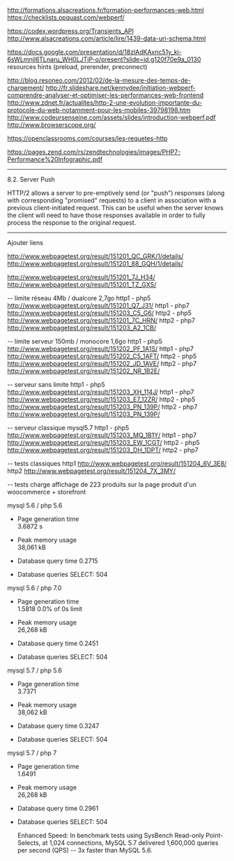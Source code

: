 http://formations.alsacreations.fr/formation-performances-web.html
https://checklists.opquast.com/webperf/

https://codex.wordpress.org/Transients_API
http://www.alsacreations.com/article/lire/1439-data-uri-schema.html

https://docs.google.com/presentation/d/18zlAdKAxnc51y_kj-6sWLmnjl6TLnaru_WH0LJTjP-o/present?slide=id.g120f70e9a_0130
resources hints (preload, prerender, preconnect)


http://blog.resoneo.com/2012/02/de-la-mesure-des-temps-de-chargement/
http://fr.slideshare.net/kennydee/initiation-webperf-comprendre-analyser-et-optimiser-les-performances-web-frontend
http://www.zdnet.fr/actualites/http-2-une-evolution-importante-du-protocole-du-web-notamment-pour-les-mobiles-39798198.htm
http://www.codeursenseine.com/assets/slides/introduction-webperf.pdf
http://www.browserscope.org/

https://openclassrooms.com/courses/les-requetes-http

https://pages.zend.com/rs/zendtechnologies/images/PHP7-Performance%20Infographic.pdf

---
8.2.  Server Push

   HTTP/2 allows a server to pre-emptively send (or "push") responses
   (along with corresponding "promised" requests) to a client in
   association with a previous client-initiated request.  This can be
   useful when the server knows the client will need to have those
   responses available in order to fully process the response to the
   original request.

---
Ajouter liens



http://www.webpagetest.org/result/151201_QC_GRK/1/details/ 
http://www.webpagetest.org/result/151201_88_GQH/1/details/

http://www.webpagetest.org/result/151201_7J_H34/
http://www.webpagetest.org/result/151201_TZ_GXS/

-- limite réseau 4Mb / dualcore 2,7go
http1 - php5 http://www.webpagetest.org/result/151201_Q7_J31/
http1 - php7 http://www.webpagetest.org/result/151203_C5_G6/
http2 - php5 http://www.webpagetest.org/result/151201_7C_HRN/
http2 - php7 http://www.webpagetest.org/result/151203_A2_1CB/


-- limite serveur 150mb / monocore 1,6go
http1 - php5 http://www.webpagetest.org/result/151202_PF_1A1S/
http1 - php7 http://www.webpagetest.org/result/151202_C5_1AFT/
http2 - php5 http://www.webpagetest.org/result/151202_JD_1AVE/
http2 - php7 http://www.webpagetest.org/result/151202_NR_1B2E/


-- serveur sans limite 
http1 - php5 http://www.webpagetest.org/result/151203_XH_114J/
http1 - php7 http://www.webpagetest.org/result/151203_E7_12ZR/
http2 - php5 http://www.webpagetest.org/result/151203_PN_139P/
http2 - php7 http://www.webpagetest.org/result/151203_PN_139P/


-- serveur classique mysql5.7
http1 - php5 http://www.webpagetest.org/result/151203_MQ_1B1Y/
http1 - php7 http://www.webpagetest.org/result/151203_EW_1CGT/
http2 - php5 http://www.webpagetest.org/result/151203_DH_1DPT/
http2 - php7

-- tests classiques
http1 http://www.webpagetest.org/result/151204_6V_3E8/
http2 http://www.webpagetest.org/result/151204_7X_3MY/



-- tests charge
affichage de 223 produits sur la page produit d'un woocommerce + storefront


mysql 5.6 / php 5.6

* Page generation time    
    3.6872 s

* Peak memory usage   
    38,061 kB

* Database query time 
    0.2715

* Database queries
    SELECT: 504

mysql 5.6 / php 7.0

* Page generation time    
    1.5818
    0.0% of 0s limit

* Peak memory usage   
    26,268 kB

* Database query time 
    0.2451

* Database queries
    SELECT: 504

mysql 5.7 / php 5.6

* Page generation time    
    3.7371

* Peak memory usage   
    38,062 kB

* Database query time 
    0.3247

* Database queries
    SELECT: 504

mysql 5.7 / php 7

* Page generation time    
    1.6491

* Peak memory usage   
    26,268 kB

* Database query time 
    0.2961

* Database queries
    SELECT: 504  


    Enhanced Speed: In benchmark tests using SysBench Read-only Point-Selects, at 1,024 connections, MySQL 5.7 delivered 1,600,000 queries per second (QPS) --  3x faster than MySQL 5.6.